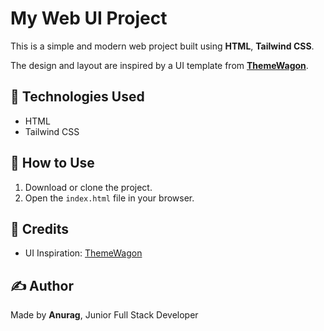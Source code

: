 # My Web UI Project

This is a simple and modern web project built using **HTML**, **Tailwind CSS**.

The design and layout are inspired by a UI template from **[ThemeWagon](https://themewagon.com/)**.

## 🔧 Technologies Used

- HTML
- Tailwind CSS

## 📁 How to Use

1. Download or clone the project.
2. Open the `index.html` file in your browser.

## 🙌 Credits

- UI Inspiration: [ThemeWagon](https://themewagon.github.io/Next.js-Tailwind-CSS-Portfolio-Template/)

## ✍️ Author

Made by **Anurag**, Junior Full Stack Developer
